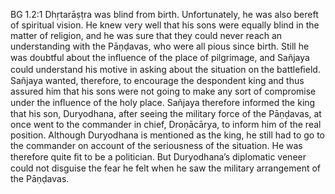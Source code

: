 BG 1.2:1	Dhṛtarāṣṭra was blind from birth. Unfortunately, he was also bereft of spiritual vision. He knew very well that his sons were equally blind in the matter of religion, and he was sure that they could never reach an understanding with the Pāṇḍavas, who were all pious since birth. Still he was doubtful about the inﬂuence of the place of pilgrimage, and Sañjaya could understand his motive in asking about the situation on the battleﬁeld. Sañjaya wanted, therefore, to encourage the despondent king and thus assured him that his sons were not going to make any sort of compromise under the inﬂuence of the holy place. Sañjaya therefore informed the king that his son, Duryodhana, after seeing the military force of the Pāṇḍavas, at once went to the commander in chief, Droṇācārya, to inform him of the real position. Although Duryodhana is mentioned as the king, he still had to go to the commander on account of the seriousness of the situation. He was therefore quite ﬁt to be a politician. But Duryodhana’s diplomatic veneer could not disguise the fear he felt when he saw the military arrangement of the Pāṇḍavas.